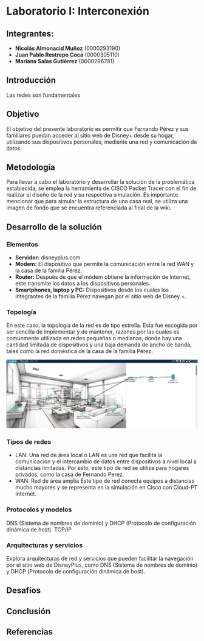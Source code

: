 # Laboratorio I: Interconexión

## Integrantes:
- **Nicolás Almonacid Muñoz** (0000293190)
- **Juan Pablo Restrepo Coca** (0000305110)
- **Mariana Salas Gutiérrez** (0000296781)

## Introducción
Las redes son fundamentales 

## Objetivo
El objetivo del presente laboratorio es permitir que Fernando Pérez y sus familiares puedan acceder al sitio web de Disney+ desde su hogar, utilizando sus dispositivos personales, mediante una red y comunicación de datos.

## Metodología
Para llevar a cabo el laboratorio y desarrollar la solución de la problemática establecida, se emplea la herramienta de CISCO Packet Tracer con el fin de realizar el diseño de la red y su respectiva simulación. Es importante mencionar que para simular la estructura de una casa real, se utiliza una imagen de fondo que se encuentra referenciada al final de la wiki.

## Desarrollo de la solución

### Elementos
- **Servidor:** disneyplus.com
- **Modem:** El dispositivo que permite la comunicación entre la red WAN y la casa de la familia Pérez.
- **Router:** Después de que el módem obtiene la información de Internet, este transmite los datos a los dispositivos personales.
- **Smartphones, laptop y PC:** Dispositivos desde los cuales los integrantes de la familia Pérez navegan por el sitio web de Disney +.
  
### Topología
En este caso, la topología de la red es de tipo estrella. Esta fue escogida por ser sencilla de implementar y de mantener, razones por las cuales es comúnmente utilizada en redes pequeñas o medianas, donde hay una cantidad limitada de dispositivos y una baja demanda de ancho de banda, tales como la red doméstica de la casa de la familia Pérez.

![Imagen](redes_lab01.jpg)

### Tipos de redes
- LAN: Una red de área local o LAN es una red que facilita la comunicación y el intercambio de datos entre dispositivos a nivel local a distancias limitadas. Por esto, este tipo de red se utiliza para hogares privados, como la casa de Fernando Perez.
- WAN: Red de área amplia Este tipo de red conecta equipos a distancias mucho mayores y se representa en la simulación en Cisco con Cloud-PT Internet.

### Protocolos y modelos
DNS (Sistema de nombres de dominio) y DHCP (Protocolo de configuración dinámica de host).
TCP/IP 

### Arquitecturas y servicios
Explora arquitecturas de red y servicios que pueden facilitar la navegación por el sitio web de DisneyPlus, como DNS (Sistema de nombres de dominio) y DHCP (Protocolo de configuración dinámica de host).

## Desafíos

## Conclusión

## Referencias
